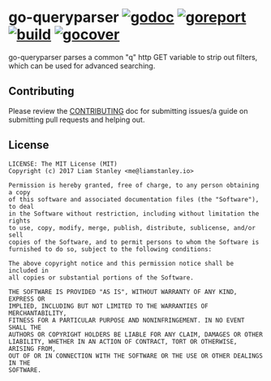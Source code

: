 # go-queryparser [![godoc](https://godoc.org/github.com/lrstanley/go-queryparser?status.png)](https://godoc.org/github.com/lrstanley/go-queryparser) [![goreport](https://goreportcard.com/badge/github.com/lrstanley/go-queryparser)](https://goreportcard.com/report/github.com/lrstanley/go-queryparser) [![build](https://travis-ci.org/lrstanley/go-queryparser.svg?branch=master)](https://travis-ci.org/lrstanley/go-queryparser) [![gocover](http://gocover.io/_badge/github.com/lrstanley/go-queryparser)](https://gocover.io/github.com/lrstanley/go-queryparser)

go-queryparser parses a common "q" http GET variable to strip out filters,
which can be used for advanced searching.

## Contributing

Please review the [CONTRIBUTING](https://github.com/lrstanley/go-queryparser/blob/master/CONTRIBUTING.md)
doc for submitting issues/a guide on submitting pull requests and helping out.

## License

    LICENSE: The MIT License (MIT)
    Copyright (c) 2017 Liam Stanley <me@liamstanley.io>

    Permission is hereby granted, free of charge, to any person obtaining a copy
    of this software and associated documentation files (the "Software"), to deal
    in the Software without restriction, including without limitation the rights
    to use, copy, modify, merge, publish, distribute, sublicense, and/or sell
    copies of the Software, and to permit persons to whom the Software is
    furnished to do so, subject to the following conditions:

    The above copyright notice and this permission notice shall be included in
    all copies or substantial portions of the Software.

    THE SOFTWARE IS PROVIDED "AS IS", WITHOUT WARRANTY OF ANY KIND, EXPRESS OR
    IMPLIED, INCLUDING BUT NOT LIMITED TO THE WARRANTIES OF MERCHANTABILITY,
    FITNESS FOR A PARTICULAR PURPOSE AND NONINFRINGEMENT. IN NO EVENT SHALL THE
    AUTHORS OR COPYRIGHT HOLDERS BE LIABLE FOR ANY CLAIM, DAMAGES OR OTHER
    LIABILITY, WHETHER IN AN ACTION OF CONTRACT, TORT OR OTHERWISE, ARISING FROM,
    OUT OF OR IN CONNECTION WITH THE SOFTWARE OR THE USE OR OTHER DEALINGS IN THE
    SOFTWARE.
